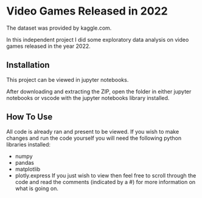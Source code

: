 
# Video Games Released in 2022

The dataset was provided by kaggle.com. 

In this independent project I did some exploratory data analysis 
on video games released in the year 2022. 


## Installation

This project can be viewed in jupyter notebooks.

After downloading and extracting the ZIP, open the folder in either
jupyter notebooks or vscode with the jupyter notebooks library installed.
    
## How To Use
All code is already ran and present to be viewed. If you wish to
make changes and run the code yourself you will need the following
python libraries installed:

- numpy
- pandas
- matplotlib
- plotly.express
If you just wish to view then feel free to scroll through the code
and read the comments (indicated by a #) for more information on
what is going on.